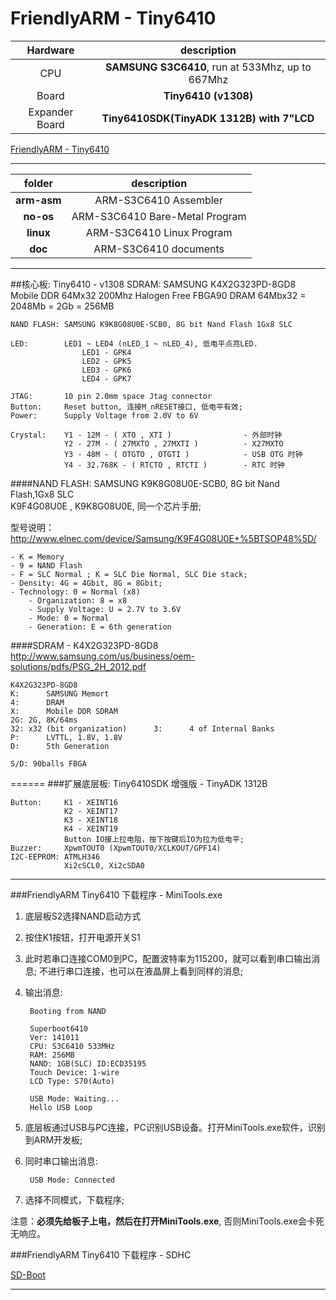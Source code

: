 FriendlyARM - Tiny6410
====


| Hardware | description |
| :----: | :---------: |
| CPU | **SAMSUNG S3C6410**, run at 533Mhz, up to 667Mhz |
| Board | **Tiny6410 (v1308)** |
| Expander Board | **Tiny6410SDK(TinyADK 1312B) with 7"LCD** | 

[FriendlyARM - Tiny6410](http://www.arm9.net/tiny6410.asp)

----------

| folder | description |
| :----: | :---------: |
| **arm-asm** | ARM-S3C6410 Assembler |
| **no-os** | ARM-S3C6410 Bare-Metal Program |
| **linux** | ARM-S3C6410 Linux Program |
| **doc** | ARM-S3C6410 documents | 


----------


##核心板: Tiny6410 - v1308
	SDRAM:		SAMSUNG K4X2G323PD-8GD8
				Mobile DDR 64Mx32 200Mhz Halogen Free FBGA90 DRAM
				64Mbx32 = 2048Mb = 2Gb = 256MB
	
	NAND FLASH: SAMSUNG K9K8G08U0E-SCB0, 8G bit Nand Flash 1Gx8 SLC 
				 
	LED:		LED1 ~ LED4 (nLED_1 ~ nLED_4), 低电平点亮LED.
					LED1 - GPK4
					LED2 - GPK5
					LED3 - GPK6
					LED4 - GPK7
					
	JTAG:		10 pin 2.0mm space Jtag connector
	Button:		Reset button, 连接M_nRESET接口, 低电平有效;
	Power:		Supply Voltage from 2.0V to 6V

	Crystal:	Y1 - 12M - ( XTO , XTI )				- 外部时钟	
				Y2 - 27M - ( 27MXTO , 27MXTI )			- X27MXTO
				Y3 - 48M - ( OTGTO , OTGTI )			- USB OTG 时钟
				Y4 - 32.768K - ( RTCTO , RTCTI ) 		- RTC 时钟
		
		

####NAND FLASH:
SAMSUNG K9K8G08U0E-SCB0, 8G bit Nand Flash,1Gx8 SLC   
K9F4G08U0E , K9K8G08U0E, 同一个芯片手册;

型号说明：
<http://www.elnec.com/device/Samsung/K9F4G08U0E+%5BTSOP48%5D/>

	- K = Memory
	- 9 = NAND Flash
	- F = SLC Normal ; K = SLC Die Normal, SLC Die stack;
	- Density: 4G = 4Gbit, 8G = 8Gbit;
	- Technology: 0 = Normal (x8)
		- Organization: 8 = x8
		- Supply Voltage: U = 2.7V to 3.6V
		- Mode: 0 = Normal
		- Generation: E = 6th generation


####SDRAM - K4X2G323PD-8GD8
<http://www.samsung.com/us/business/oem-solutions/pdfs/PSG_2H_2012.pdf> 

	K4X2G323PD-8GD8 
	K:		SAMSUNG Memort
	4:	 	DRAM
	X:		Mobile DDR SDRAM
	2G:	2G, 8K/64ms
	32:	x32 (bit organization)		3:		4 of Internal Banks
	P:		LVTTL, 1.8V, 1.8V
	D:		5th Generation
	
	S/D: 90balls FBGA

======
###扩展底层板: Tiny6410SDK 增强版 - TinyADK 1312B
	
	Button:		K1 - XEINT16
				K2 - XEINT17
				K3 - XEINT18
				K4 - XEINT19
				Button IO接上拉电阻，按下按键后IO为拉为低电平;
	Buzzer:		XpwmTOUT0 (XpwmTOUT0/XCLKOUT/GPF14)
	I2C-EEPROM:	ATMLH346
				Xi2cSCL0, Xi2cSDA0
				
				
----



###FriendlyARM Tiny6410 下载程序 - MiniTools.exe


1. 底层板S2选择NAND启动方式

2. 按住K1按钮，打开电源开关S1

3. 此时若串口连接COM0到PC，配置波特率为115200，就可以看到串口输出消息; 不进行串口连接，也可以在液晶屏上看到同样的消息;

4. 输出消息:

		Booting from NAND

		Superboot6410
		Ver: 141011
		CPU: S3C6410 533MHz
		RAM: 256MB
		NAND: 1GB(SLC) ID:ECD35195
		Touch Device: 1-wire
		LCD Type: S70(Auto)

		USB Mode: Waiting...
		Hello USB Loop

5. 底层板通过USB与PC连接，PC识别USB设备。打开MiniTools.exe软件，识别到ARM开发板;

6. 同时串口输出消息: 
	
		USB Mode: Connected

7. 选择不同模式，下载程序;

注意：**必须先给板子上电，然后在打开MiniTools.exe**, 否则MiniTools.exe会卡死无响应。

###FriendlyARM Tiny6410 下载程序 - SDHC

[SD-Boot](https://github.com/SeanXP/ARM-Tiny6410/tree/master/sd-no-os)

------


